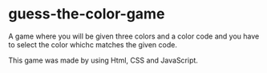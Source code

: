 # guess-the-color-game
A game where you will be given three colors and a color code and you have to select the color whichc matches the given code.

This game was made by using Html, CSS and JavaScript.
